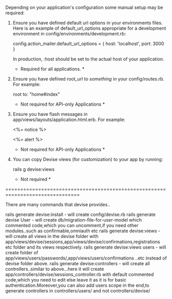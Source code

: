 Depending on your application's configuration some manual setup may be required:

  1. Ensure you have defined default url options in your environments files. Here
     is an example of default_url_options appropriate for a development environment
     in config/environments/development.rb:

       config.action_mailer.default_url_options = { host: 'localhost', port: 3000 }

     In production, :host should be set to the actual host of your application.

     * Required for all applications. *

  2. Ensure you have defined root_url to *something* in your config/routes.rb.
     For example:

       root to: "home#index"
     
     * Not required for API-only Applications *

  3. Ensure you have flash messages in app/views/layouts/application.html.erb.
     For example:

       <p class="notice"><%= notice %></p>
       <p class="alert"><%= alert %></p>

     * Not required for API-only Applications *

  4. You can copy Devise views (for customization) to your app by running:

       rails g devise:views
       
     * Not required *

===============================================================================



There are many commands that devise provides..

rails generate devise:install - will create config/devise.rb
rails generate devise User - will create db/migration-file-for-user-model which commented code,which you can uncomment,if you need other modules..such as confirmable,omniauth etc
rails generate devise:views - will create all views in the devise folder with app/views/devise/sessions,app/views/devise/confirmations,registrations etc folder and its views respectively.
rails generate devise:views users - will create folder of app/views/users/passwords/,app/views/users/confirmations ..etc instead of devise folder above.
rails generate devise:controllers - will create all controllers..similar to above...here it will create app/controllers/devise/sessions_controller.rb with default commented code,which you need to edit else leave it as it is for basic authentication.Moreover,you can also add users scope in the end,to generate controllers in controllers/users/ and not controllers/devise/